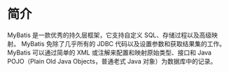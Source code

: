# 简介
MyBatis 是一款优秀的持久层框架，它支持自定义 SQL、存储过程以及高级映射。
MyBatis 免除了几乎所有的 JDBC 代码以及设置参数和获取结果集的工作。
MyBatis 可以通过简单的 XML 或注解来配置和映射原始类型、接口和 Java POJO（Plain Old Java Objects，普通老式 Java 对象）为数据库中的记录。